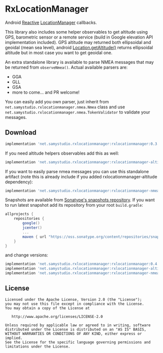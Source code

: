 RxLocationManager
=================
Android [Reactive](https://github.com/ReactiveX/RxJava) [LocationManager](https://developer.android.com/reference/android/location/LocationManager) callbacks.

This library also includes some helper observables to get altitude using GPS, barometric sensor or a remote service (build in Google elevation API implementation included).
GPS altitude may returned both ellipsoidal and geoidal (mean sea level), android [Location.getAltitude()](https://developer.android.com/reference/android/location/Location.html#getAltitude()) returns ellipsoidal altitude but in most case you want to get geoidal one.

An extra standalone library is available to parse NMEA messages that may be returned from `observeNmea()`. Actual available parsers are:
- GGA
- GLL
- GSA
- more to come... and PR welcome!

You can easily add you own parser, just inherit from `net.samystudio.rxlocationmanager.nmea.Nmea` class and use `net.samystudio.rxlocationmanager.nmea.TokenValidator` to validate your messages.

Download
--------
```groovy
implementation 'net.samystudio.rxlocationmanager:rxlocationmanager:0.3.0'
```
If you need altitude helpers observables add this as well:
```groovy
implementation 'net.samystudio.rxlocationmanager:rxlocationmanager-altitude:0.3.0'
```
If you want to easily parse nmea messages you can use this standalone artifact (note this is already include if you added rxlocationmanager-altitude dependency):
```groovy
implementation 'net.samystudio.rxlocationmanager:rxlocationmanager-nmea:0.3.0'
```

Snapshots are available from [Sonatype's snapshots repository](https://oss.sonatype.org/content/repositories/snapshots/).
If you want to run latest snapshot add its repository from your root `build.gradle`:
```groovy
allprojects {
    repositories {
        google()
        jcenter()
        ...
        maven { url "https://oss.sonatype.org/content/repositories/snapshots" }
    }
}
```
and change versions:
```groovy
implementation 'net.samystudio.rxlocationmanager:rxlocationmanager:0.4.0-SNAPSHOT'
implementation 'net.samystudio.rxlocationmanager:rxlocationmanager-altitude:0.4.0-SNAPSHOT'
implementation 'net.samystudio.rxlocationmanager:rxlocationmanager-nmea:0.4.0-SNAPSHOT'
```

License
-------

    Licensed under the Apache License, Version 2.0 (the "License");
    you may not use this file except in compliance with the License.
    You may obtain a copy of the License at

       http://www.apache.org/licenses/LICENSE-2.0

    Unless required by applicable law or agreed to in writing, software
    distributed under the License is distributed on an "AS IS" BASIS,
    WITHOUT WARRANTIES OR CONDITIONS OF ANY KIND, either express or implied.
    See the License for the specific language governing permissions and
    limitations under the License.
